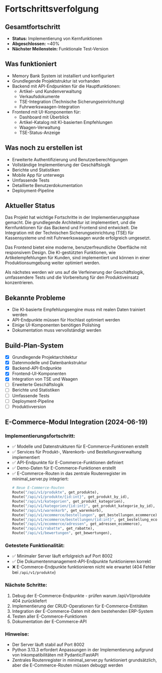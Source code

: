 # Fortschrittsverfolgung

## Gesamtfortschritt
- **Status:** Implementierung von Kernfunktionen
- **Abgeschlossen:** ~40%
- **Nächster Meilenstein:** Funktionale Test-Version

## Was funktioniert
- Memory Bank System ist installiert und konfiguriert
- Grundlegende Projektstruktur ist vorhanden
- Backend mit API-Endpunkten für die Hauptfunktionen:
  - Artikel- und Kundenverwaltung
  - Verkaufsdokumente
  - TSE-Integration (Technische Sicherungseinrichtung)
  - Fuhrwerkswaagen-Integration
- Frontend mit UI-Komponenten für:
  - Dashboard mit Überblick
  - Artikel-Katalog mit KI-basierten Empfehlungen
  - Waagen-Verwaltung
  - TSE-Status-Anzeige

## Was noch zu erstellen ist
- Erweiterte Authentifizierung und Benutzerberechtigungen
- Vollständige Implementierung der Geschäftslogik
- Berichte und Statistiken
- Mobile App für unterwegs
- Umfassende Tests
- Detaillierte Benutzerdokumentation
- Deployment-Pipeline

## Aktueller Status
Das Projekt hat wichtige Fortschritte in der Implementierungsphase gemacht. Die grundlegende Architektur ist implementiert, und die Kernfunktionen für das Backend und Frontend sind entwickelt. Die Integration mit der Technischen Sicherungseinrichtung (TSE) für Kassensysteme und mit Fuhrwerkswaagen wurde erfolgreich umgesetzt.

Das Frontend bietet eine moderne, benutzerfreundliche Oberfläche mit responsivem Design. Die KI-gestützten Funktionen, wie Artikelempfehlungen für Kunden, sind implementiert und können in einer Produktionsumgebung weiter optimiert werden.

Als nächstes werden wir uns auf die Verfeinerung der Geschäftslogik, umfassendere Tests und die Vorbereitung für den Produktiveinsatz konzentrieren.

## Bekannte Probleme
- Die KI-basierte Empfehlungsengine muss mit realen Daten trainiert werden
- API-Endpunkte müssen für Hochlast optimiert werden
- Einige UI-Komponenten benötigen Polishing
- Dokumentation muss vervollständigt werden

## Build-Plan-System
- [x] Grundlegende Projektarchitektur
- [x] Datenmodelle und Datenbankstruktur
- [x] Backend-API-Endpunkte
- [x] Frontend-UI-Komponenten
- [x] Integration von TSE und Waagen
- [ ] Erweiterte Geschäftslogik
- [ ] Berichte und Statistiken
- [ ] Umfassende Tests
- [ ] Deployment-Pipeline
- [ ] Produktivversion

## E-Commerce-Modul Integration (2024-06-19)

### Implementierungsfortschritt:
- ✅ Modelle und Datenstrukturen für E-Commerce-Funktionen erstellt
- ✅ Services für Produkt-, Warenkorb- und Bestellungsverwaltung implementiert
- ✅ API-Endpunkte für E-Commerce-Funktionen definiert
- ✅ Demo-Daten für E-Commerce-Funktionen erstellt
- ✅ E-Commerce-Routen in das zentrale Routenregister im minimal_server.py integriert:
  ```python
  # Neue E-Commerce-Routen
  Route("/api/v1/produkte", get_produkte),
  Route("/api/v1/produkte/{id:int}", get_produkt_by_id),
  Route("/api/v1/kategorien", get_produkt_kategorien),
  Route("/api/v1/kategorien/{id:int}", get_produkt_kategorie_by_id),
  Route("/api/v1/warenkorb", get_warenkorb),
  Route("/api/v1/ecommerce/bestellungen", get_bestellungen_ecommerce),
  Route("/api/v1/ecommerce/bestellungen/{id:int}", get_bestellung_ecommerce_by_id),
  Route("/api/v1/ecommerce/adressen", get_adressen_ecommerce),
  Route("/api/v1/rabatte", get_rabatte),
  Route("/api/v1/bewertungen", get_bewertungen),
  ```

### Getestete Funktionalität:
- ✅ Minimaler Server läuft erfolgreich auf Port 8002
- ✅ Die Dokumentenmanagement-API-Endpunkte funktionieren korrekt
- ❌ E-Commerce-Endpunkte funktionieren nicht wie erwartet (404 Fehler bei `/api/v1/produkte`)

### Nächste Schritte:
1. Debug der E-Commerce-Endpunkte - prüfen warum /api/v1/produkte 404 zurückliefert
2. Implementierung der CRUD-Operationen für E-Commerce-Entitäten
3. Integration der E-Commerce-Daten mit dem bestehenden ERP-System
4. Testen aller E-Commerce-Funktionen
5. Dokumentation der E-Commerce-API

### Hinweise:
- Der Server läuft stabil auf Port 8002
- Python 3.13.3 erfordert Anpassungen in der Implementierung aufgrund von Inkompatibilitäten mit Pydantic/FastAPI
- Zentrales Routenregister in minimal_server.py funktioniert grundsätzlich, aber die E-Commerce-Routen müssen debuggt werden 